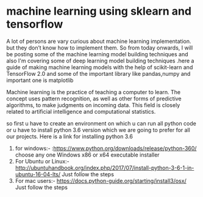 # machine learning using sklearn and tensorflow
A lot of persons are vary curious about machine learning implementation. but they don’t know how to implement them. So from today onwards, I will be posting some of the machine learning model building techniques and also I'm covering some of deep learning model building techniques .here a guide of making machine learning models with the help of scikit-learn and TensorFlow 2.0 and some of the important library like pandas,numpy and important one is matplotlib

Machine learning is the practice of teaching a computer to learn. The concept uses pattern recognition, as well as other forms of predictive algorithms, to make judgments on incoming data. This field is closely related to artificial intelligence and computational statistics.

so first u have to create an environment on which u can run all python code or u have to install python 3.6 version which we are going to prefer for all our projects. Here is a link for installing python 3.6 

1. for windows:-
  :https://www.python.org/downloads/release/python-360/
   choose any one Windows x86 or x64 executable installer 
2. For Ubuntu or Linux:-
http://ubuntuhandbook.org/index.php/2017/07/install-python-3-6-1-in-ubuntu-16-04-lts/
Just follow the steps 
3. For mac users:-
https://docs.python-guide.org/starting/install3/osx/
Just follow the steps 
